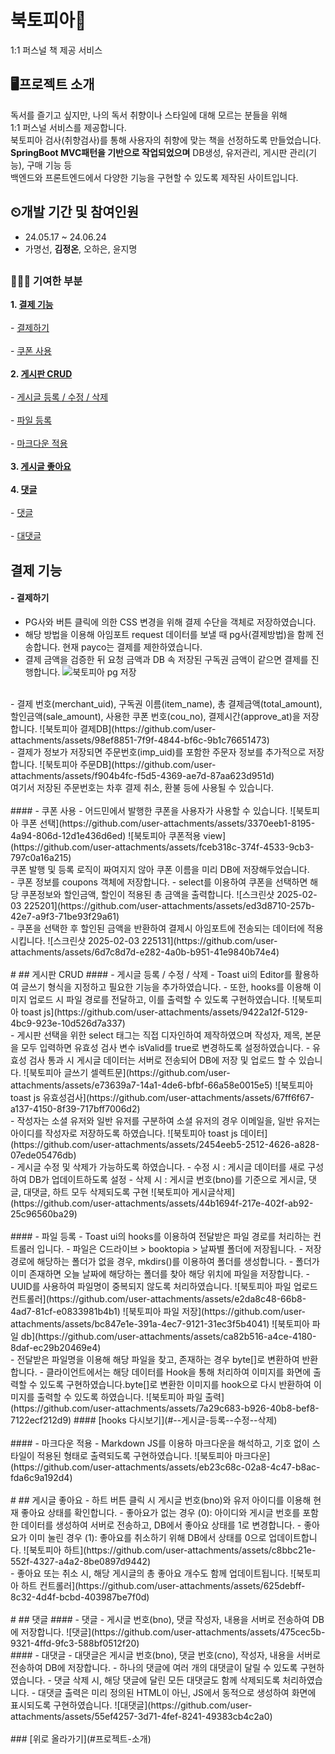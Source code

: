 # 북토피아🌠
1:1 퍼스널 책 제공 서비스

## 🖥프로젝트 소개
독서를 즐기고 싶지만, 나의 독서 취향이나 스타일에 대해 모르는 분들을 위해 <br>
1:1 퍼스널 서비스를 제공합니다.<br>
북토피아 검사(취향검사)를 통해 사용자의 취향에 맞는 책을 선정하도록 만들었습니다.<br>
__SpringBoot MVC패턴을 기반으로 작업되었으며__ DB생성, 유저관리, 게시판 관리(기능), 구매 기능 등 <br>
백엔드와 프론트엔드에서 다양한 기능을 구현할 수 있도록 제작된 사이트입니다.

## ⏲개발 기간 및 참여인원
* 24.05.17 ~ 24.06.24
* 가명선, __김정온__, 오하은, 윤지명
## 
### 👩🏻‍💻 기여한 부분
__1. [결제 기능](#결제-기능)__ <br>
   <br> - [결제하기](#--결제하기) <br>
   <br> - [쿠폰 사용](#--쿠폰-사용) <br><br>
__2. [게시판 CRUD](#게시판-crud)__ <br>
   <br> - [게시글 등록 / 수정 / 삭제](#--게시글-등록--수정--삭제)<br>
   <br> - [파일 등록](#--파일-등록)<br>
   <br> - [마크다운 적용](#--마크다운-적용)<br><br>
__3. [게시글 좋아요](#게시글-좋아요)__ <br><br>
__4. [댓글](#댓글)__ <br>
   <br> - [댓글](#--댓글)<br>
   <br> - [대댓글](#--대댓글)
##
## 결제 기능
#### - 결제하기
- PG사와 버튼 클릭에 의한 CSS 변경을 위해 결제 수단을 객체로 저장하였습니다.
- 해당 방법을 이용해 아임포트 request 데이터를 보낼 때 pg사(결제방법)을 함께 전송합니다.
  현재 payco는 결제를 제한하였습니다.
- 결제 금액을 검증한 뒤 요청 금액과 DB 속 저장된 구독권 금액이 같으면 결제를 진행합니다.
![북토피아 pg 저장](https://github.com/user-attachments/assets/f1973ec4-faa1-46c2-9f44-681dc28278a0)
<br>
- 결제 번호(merchant_uid), 구독권 이름(item_name), 총 결제금액(total_amount), 할인금액(sale_amount), 사용한 쿠폰 번호(cou_no), 결제시간(approve_at)을 저장합니다.
![북토피아 결제DB](https://github.com/user-attachments/assets/98ef8851-7f9f-4844-bf6c-9b1c76651473)
<br>
- 결제가 정보가 저장되면 주문번호(imp_uid)를 포함한 주문자 정보를 추가적으로 저장합니다. 
![북토피아 주문DB](https://github.com/user-attachments/assets/f904b4fc-f5d5-4369-ae7d-87aa623d951d)
<br>
여기서 저장된 주문번호는 차후 결제 취소, 환불 등에 사용될 수 있습니다.
<br><br>
#### - 쿠폰 사용
- 어드민에서 발행한 쿠폰을 사용자가 사용할 수 있습니다.
![북토피아 쿠폰 선택](https://github.com/user-attachments/assets/3370eeb1-8195-4a94-806d-12d1e436d6ed)
![북토피아 쿠폰적용 view](https://github.com/user-attachments/assets/fceb318c-374f-4533-9cb3-797c0a16a215)
<br>
쿠폰 발행 및 등록 로직이 짜여지지 않아 쿠폰 이름을 미리 DB에 저장해두었습니다.
<br>
- 쿠폰 정보를 coupons 객체에 저장합니다.
- select를 이용하여 쿠폰을 선택하면 해당 쿠폰정보와 할인금액, 할인이 적용된 총 금액을 출력합니다.
![스크린샷 2025-02-03 225201](https://github.com/user-attachments/assets/ed3d8710-257b-42e7-a9f3-71be93f29a61)
<br>
- 쿠폰을 선택한 후 할인된 금액을 반환하여 결제시 아임포트에 전송되는 데이터에 적용시킵니다.
![스크린샷 2025-02-03 225131](https://github.com/user-attachments/assets/6d7c8d7d-e282-4a0b-b951-41e9840b74e4)
<br><br>
#
## 게시판 CRUD
####  - 게시글 등록 / 수정 / 삭제
- Toast ui의 Editor를 활용하여 글쓰기 형식을 지정하고 필요한 기능을 추가하였습니다.
- 또한, hooks를 이용해 이미지 업로드 시 파일 경로를 전달하고, 이를 출력할 수 있도록 구현하였습니다.
![북토피아 toast js](https://github.com/user-attachments/assets/9422a12f-5129-4bc9-923e-10d526d7a337)
<br>
- 게시판 선택을 위한 select 태그는 직접 디자인하여 제작하였으며 작성자, 제목, 본문을 모두 입력하면
  유효성 검사 변수 isValid를 true로 변경하도록 설정하였습니다.
- 유효성 검사 통과 시 게시글 데이터는 서버로 전송되어 DB에 저장 및 업로드 할 수 있습니다.
![북토피아 글쓰기 셀렉트문](https://github.com/user-attachments/assets/e73639a7-14a1-4de6-bfbf-66a58e0015e5)
![북토피아 toast js 유효성검사](https://github.com/user-attachments/assets/67ff6f67-a137-4150-8f39-717bff7006d2)
<br>
- 작성자는 소셜 유저와 일반 유저를 구분하여 소셜 유저의 경우 이메일을, 일반 유저는 아이디를 작성자로 저장하도록 하였습니다.
![북토피아 toast js 데이터](https://github.com/user-attachments/assets/2454eeb5-2512-4626-a828-07ede05476db)
<br>
- 게시글 수정 및 삭제가 가능하도록 하였습니다.
- 수정 시 : 게시글 데이터를 새로 구성하여 DB가 업데이트하도록 설정
- 삭제 시 : 게시글 번호(bno)를 기준으로 게시글, 댓글, 대댓글, 하트 모두 삭제되도록 구현
![북토피아 게시글삭제](https://github.com/user-attachments/assets/44b1694f-217e-402f-ab92-25c96560ba29)
<br><br>
#### - 파일 등록
- Toast ui의 hooks를 이용하여 전달받은 파일 경로를 처리하는 컨트롤러 입니다.
- 파일은 C드라이브 > booktopia > 날짜별 폴더에 저장됩니다.
- 저장 경로에 해당하는 폴더가 없을 경우, mkdirs()를 이용하여 폴더를 생성합니다.
- 폴더가 이미 존재하면 오늘 날짜에 해당하는 폴더를 찾아 해당 위치에 파일을 저장합니다.
- UUID를 사용하여 파일명이 중복되지 않도록 처리하였습니다.
![북토피아 파일 업로드 컨트롤러](https://github.com/user-attachments/assets/e2da8c48-66b8-4ad7-81cf-e0833981b4b1)
![북토피아 파일 저장](https://github.com/user-attachments/assets/bc847e1e-391a-4ec7-9121-31ec3f5b4041)
![북토피아 파일 db](https://github.com/user-attachments/assets/ca82b516-a4ce-4180-8daf-ec29b20469e4)
<br>
- 전달받은 파일명을 이용해 해당 파일을 찾고, 존재하는 경우 byte[]로 변환하여 반환합니다.
- 클라이언트에서는 해당 데이터를 Hook을 통해 처리하여 이미지를 화면에 출력할 수 있도록 구현하였습니다.byte[]로 변환한 이미지를 hook으로 다시 반환하여 이미지를 출력할 수 있도록 하였습니다.
![북토피아 파일 출력](https://github.com/user-attachments/assets/7a29c683-b926-40b8-bef8-7122ecf212d9)
#### [hooks 다시보기](#--게시글-등록--수정--삭제)
<br><br>
#### - 마크다운 적용
- Markdown JS를 이용하 마크다운을 해석하고, 기호 없이 스타일이 적용된 형태로 출력되도록 구현하였습니다.
![북토피아 마크다운](https://github.com/user-attachments/assets/eb23c68c-02a8-4c47-b8ac-fda6c9a192d4)
<br><br>
#
## 게시글 좋아요
- 하트 버튼 클릭 시 게시글 번호(bno)와 유저 아이디를 이용해 현재 좋아요 상태를 확인합니다.
- 좋아요가 없는 경우 (0): 아이디와 게시글 번호를 포함한 데이터를 생성하여 서버로 전송하고, DB에서 좋아요 상태를 1로 변경합니다.
- 좋아요가 이미 눌린 경우 (1): 좋아요를 취소하기 위해 DB에서 상태를 0으로 업데이트합니다.
![북토피아 하트](https://github.com/user-attachments/assets/c8bbc21e-552f-4327-a4a2-8be0897d9442)
<br>
- 좋아요 또는 취소 시, 해당 게시글의 총 좋아요 개수도 함께 업데이트됩니다.
![북토피아 하트 컨트롤러](https://github.com/user-attachments/assets/625debff-8c32-4d4f-bcbd-403987be7f0d)
<br><br>
#
## 댓글
#### - 댓글 
- 게시글 번호(bno), 댓글 작성자, 내용을 서버로 전송하여 DB에 저장합니다.
![댓글](https://github.com/user-attachments/assets/475cec5b-9321-4ffd-9fc3-588bf0512f20)
<br>
#### - 대댓글
- 대댓글은 게시글 번호(bno), 댓글 번호(cno), 작성자, 내용을 서버로 전송하여 DB에 저장합니다.
- 하나의 댓글에 여러 개의 대댓글이 달릴 수 있도록 구현하였습니다.
- 댓글 삭제 시, 해당 댓글에 달린 모든 대댓글도 함께 삭제되도록 처리하였습니다.
- 대댓글 출력은 미리 정의된 HTML이 아닌, JS에서 동적으로 생성하여 화면에 표시되도록 구현하였습니다.
![대댓글](https://github.com/user-attachments/assets/55ef4257-3d71-4fef-8241-49383cb4c2a0)
<br><br>
### [위로 올라가기](#프로젝트-소개)
